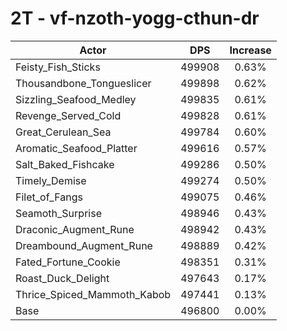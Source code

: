 # 2T - vf-nzoth-yogg-cthun-dr
| Actor | DPS | Increase |
|---|:---:|:---:|
|Feisty_Fish_Sticks|499908|0.63%|
|Thousandbone_Tongueslicer|499898|0.62%|
|Sizzling_Seafood_Medley|499835|0.61%|
|Revenge_Served_Cold|499828|0.61%|
|Great_Cerulean_Sea|499784|0.60%|
|Aromatic_Seafood_Platter|499616|0.57%|
|Salt_Baked_Fishcake|499286|0.50%|
|Timely_Demise|499274|0.50%|
|Filet_of_Fangs|499075|0.46%|
|Seamoth_Surprise|498946|0.43%|
|Draconic_Augment_Rune|498942|0.43%|
|Dreambound_Augment_Rune|498889|0.42%|
|Fated_Fortune_Cookie|498351|0.31%|
|Roast_Duck_Delight|497643|0.17%|
|Thrice_Spiced_Mammoth_Kabob|497441|0.13%|
|Base|496800|0.00%|
